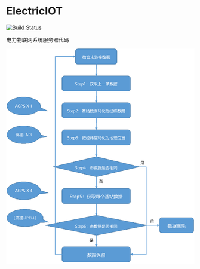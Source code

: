 # ElectricIOT

[![Build Status](https://travis-ci.org/taowenyin/ElectricIOTServer.svg?branch=master)](https://travis-ci.org/taowenyin/ElectricIOTServer)

电力物联网系统服务器代码

![flow](img/flow.png)